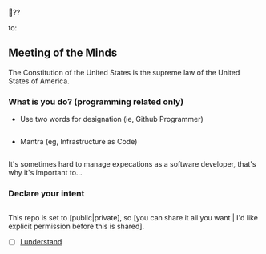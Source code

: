 📜??

to:

## Meeting of the Minds
The Constitution of the United States is the supreme law of the United States of America.

### What is you do? (programming related only)
* Use two words for designation (ie, Github Programmer)
```

```
* Mantra (eg, Infrastructure as Code)
```

```

It's sometimes hard to manage expecations as a software developer, that's why it's important to...
### Declare your intent
```

```

This repo is set to [public|private], so [you can share it all you want | I'd like explicit permission before this is shared].

- [ ] [I understand](./INDEX.md)
